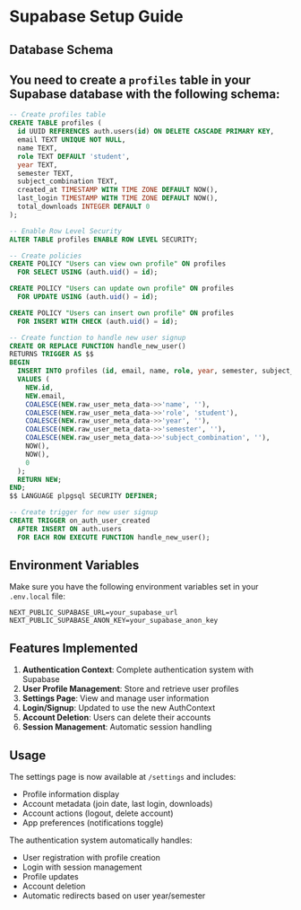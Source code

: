 # Supabase Setup Guide

## Database Schema

You need to create a `profiles` table in your Supabase database with the following schema:
-----------
```sql
-- Create profiles table
CREATE TABLE profiles (
  id UUID REFERENCES auth.users(id) ON DELETE CASCADE PRIMARY KEY,
  email TEXT UNIQUE NOT NULL,
  name TEXT,
  role TEXT DEFAULT 'student',
  year TEXT,
  semester TEXT,
  subject_combination TEXT,
  created_at TIMESTAMP WITH TIME ZONE DEFAULT NOW(),
  last_login TIMESTAMP WITH TIME ZONE DEFAULT NOW(),
  total_downloads INTEGER DEFAULT 0
);

-- Enable Row Level Security
ALTER TABLE profiles ENABLE ROW LEVEL SECURITY;

-- Create policies
CREATE POLICY "Users can view own profile" ON profiles
  FOR SELECT USING (auth.uid() = id);

CREATE POLICY "Users can update own profile" ON profiles
  FOR UPDATE USING (auth.uid() = id);

CREATE POLICY "Users can insert own profile" ON profiles
  FOR INSERT WITH CHECK (auth.uid() = id);

-- Create function to handle new user signup
CREATE OR REPLACE FUNCTION handle_new_user()
RETURNS TRIGGER AS $$
BEGIN
  INSERT INTO profiles (id, email, name, role, year, semester, subject_combination, created_at, last_login, total_downloads)
  VALUES (
    NEW.id,
    NEW.email,
    COALESCE(NEW.raw_user_meta_data->>'name', ''),
    COALESCE(NEW.raw_user_meta_data->>'role', 'student'),
    COALESCE(NEW.raw_user_meta_data->>'year', ''),
    COALESCE(NEW.raw_user_meta_data->>'semester', ''),
    COALESCE(NEW.raw_user_meta_data->>'subject_combination', ''),
    NOW(),
    NOW(),
    0
  );
  RETURN NEW;
END;
$$ LANGUAGE plpgsql SECURITY DEFINER;

-- Create trigger for new user signup
CREATE TRIGGER on_auth_user_created
  AFTER INSERT ON auth.users
  FOR EACH ROW EXECUTE FUNCTION handle_new_user();
```

## Environment Variables

Make sure you have the following environment variables set in your `.env.local` file:

```
NEXT_PUBLIC_SUPABASE_URL=your_supabase_url
NEXT_PUBLIC_SUPABASE_ANON_KEY=your_supabase_anon_key
```

## Features Implemented

1. **Authentication Context**: Complete authentication system with Supabase
2. **User Profile Management**: Store and retrieve user profiles
3. **Settings Page**: View and manage user information
4. **Login/Signup**: Updated to use the new AuthContext
5. **Account Deletion**: Users can delete their accounts
6. **Session Management**: Automatic session handling

## Usage

The settings page is now available at `/settings` and includes:

- Profile information display
- Account metadata (join date, last login, downloads)
- Account actions (logout, delete account)
- App preferences (notifications toggle)

The authentication system automatically handles:
- User registration with profile creation
- Login with session management
- Profile updates
- Account deletion
- Automatic redirects based on user year/semester 